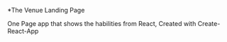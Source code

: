 *The Venue Landing Page

One Page app that shows the habilities from React,
Created with Create-React-App
